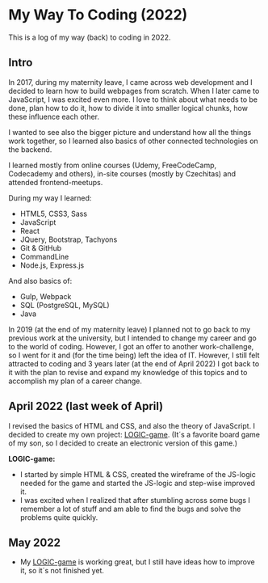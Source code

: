 # My Way To Coding (2022)

This is a log of my way (back) to coding in 2022.

## Intro
In 2017, during my maternity leave, I came across web development and I decided to learn how to build webpages from scratch. When I later came to JavaScript, I was excited even more. I love to think about what needs to be done, plan how to do it, how to divide it into smaller logical chunks, how these influence each other. 

I wanted to see also the bigger picture and understand how all the things work together, so I learned also basics of other connected technologies on the backend. 

I learned mostly from online courses (Udemy, FreeCodeCamp, Codecademy and others), in-site courses (mostly by Czechitas) and attended frontend-meetups. 

During my way I learned:
- HTML5, CSS3, Sass
- JavaScript
- React
- JQuery, Bootstrap, Tachyons
- Git & GitHub
- CommandLine
- Node.js, Express.js
 
And also basics of:
- Gulp, Webpack
- SQL (PostgreSQL, MySQL)
- Java

In 2019 (at the end of my maternity leave) I planned not to go back to my previous work at the university, but I intended to change my career and go to the world of coding. However, I got an offer to another work-challenge, so I went for it and (for the time being) left the idea of IT. 
However, I still felt attracted to coding and 3 years later (at the end of April 2022) I got back to it with the plan to revise and expand my knowledge of this topics and to accomplish my plan of a career change. 

## April 2022 (last week of April)
I revised the basics of HTML and CSS, and also the theory of JavaScript. 
I decided to create my own project: [LOGIC-game](https://github.com/marieval/logic-game). (It´s a favorite board game of my son, so I decided to create an electronic version of this game.)

**LOGIC-game:**
- I started by simple HTML & CSS, created the wireframe of the JS-logic needed for the game and started the JS-logic and step-wise improved it.
- I was excited when I realized that after stumbling across some bugs I remember a lot of stuff and am able to find the bugs and solve the problems quite quickly.

## May 2022
- My [LOGIC-game](https://github.com/marieval/logic-game) is working great, but I still have ideas how to improve it, so it´s not finished yet.


